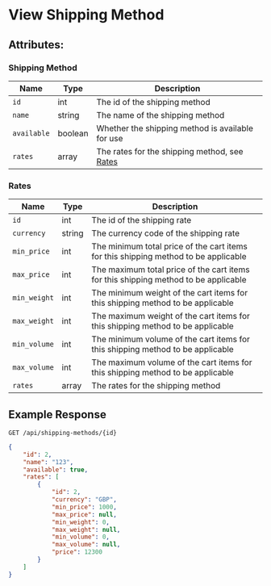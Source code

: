 # View Shipping Method

## Attributes:

### Shipping Method

| Name        | Type    | Description                                            |
|-------------|---------|--------------------------------------------------------|
| `id`        | int     | The id of the shipping method                          |
| `name`      | string  | The name of the shipping method                        |
| `available` | boolean | Whether the shipping method is available for use       |
| `rates`     | array   | The rates for the shipping method, see [Rates](#rates) |

### Rates

| Name         | Type   | Description                                                                         |
|--------------|--------|-------------------------------------------------------------------------------------|
| `id`         | int    | The id of the shipping rate                                                         |
| `currency`   | string | The currency code of the shipping rate                                              |
| `min_price`  | int    | The minimum total price of the cart items for this shipping method to be applicable |
| `max_price`  | int    | The maximum total price of the cart items for this shipping method to be applicable |
| `min_weight` | int    | The minimum weight of the cart items for this shipping method to be applicable      |
| `max_weight` | int    | The maximum weight of the cart items for this shipping method to be applicable      |
| `min_volume` | int    | The minimum volume of the cart items for this shipping method to be applicable      |
| `max_volume` | int    | The maximum volume of the cart items for this shipping method to be applicable      |
| `rates`      | array  | The rates for the shipping method                                                   |


## Example Response

```http request
GET /api/shipping-methods/{id}
```

```json lines
{
    "id": 2,
    "name": "123",
    "available": true,
    "rates": [
        {
            "id": 2,
            "currency": "GBP",
            "min_price": 1000,
            "max_price": null,
            "min_weight": 0,
            "max_weight": null,
            "min_volume": 0,
            "max_volume": null,
            "price": 12300
        }
    ]
}
```
